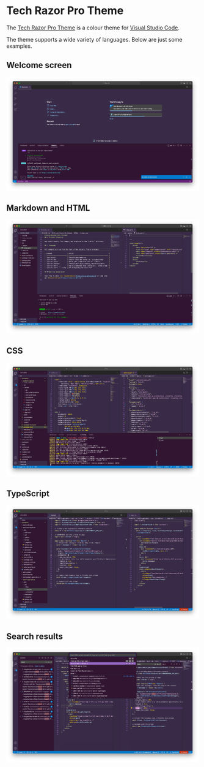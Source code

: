 # Tech Razor Pro Theme

The [Tech Razor Pro Theme]() is a colour theme for [Visual Studio Code](https://code.visualstudio.com/).

The theme supports a wide variety of languages. Below are just some examples.

## Welcome screen

![IDE welcome screen](screenshots/01-new-project.png)

## Markdown and HTML

![Markup files in the editor](screenshots/02-files.png)

## CSS

![CSS file in the editor](screenshots/03-more-files.png)

## TypeScript

![TypeScript files in the editor](screenshots/04-typescript.png)

## Search results

![Search results in the editor](screenshots/05-search-results.png)
